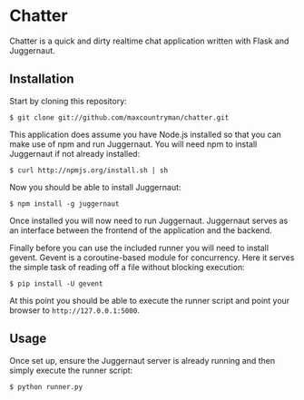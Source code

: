 # Chatter

Chatter is a quick and dirty realtime chat application written with Flask and
Juggernaut.


## Installation

Start by cloning this repository:

    $ git clone git://github.com/maxcountryman/chatter.git

This application does assume you have Node.js installed so that you can make
use of npm and run Juggernaut. You will need npm to install Juggernaut if not
already installed:

    $ curl http://npmjs.org/install.sh | sh

Now you should be able to install Juggernaut:

    $ npm install -g juggernaut 

Once installed you will now need to run Juggernaut. Juggernaut serves as an
interface between the frontend of the application and the backend.

Finally before you can use the included runner you will need to install gevent.
Gevent is a coroutine-based module for concurrency. Here it serves the simple
task of reading off a file without blocking execution:

    $ pip install -U gevent

At this point you should be able to execute the runner script and point your
browser to `http://127.0.0.1:5000`.

## Usage

Once set up, ensure the Juggernaut server is already running and then simply
execute the runner script:

    $ python runner.py
